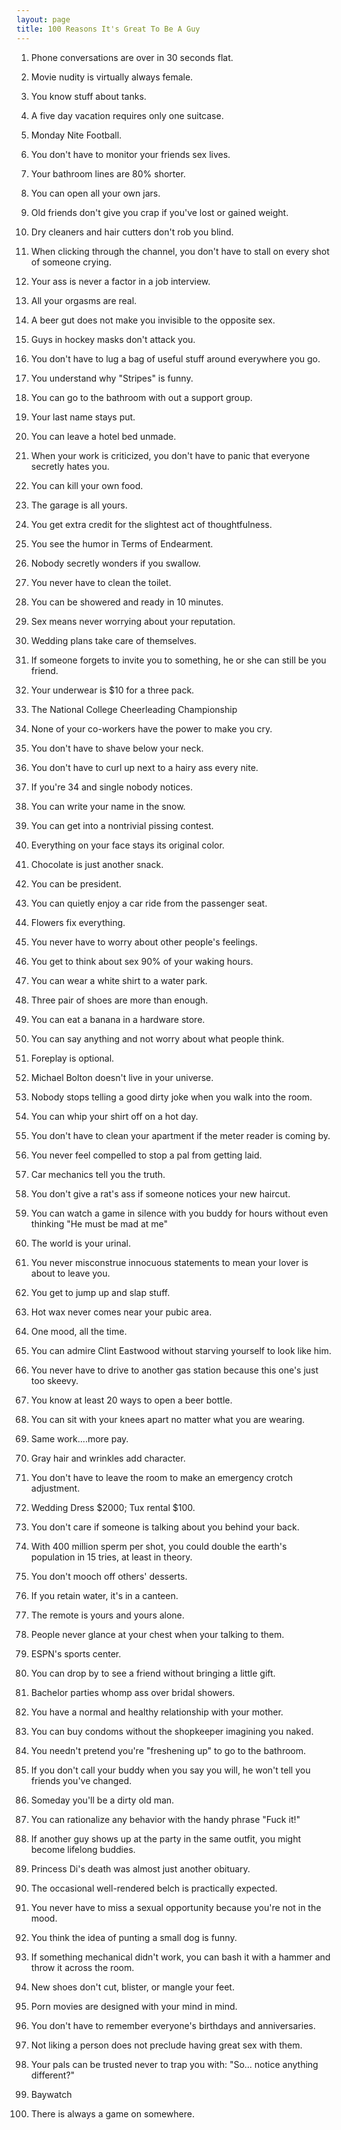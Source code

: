 ```yaml
---
layout: page
title: 100 Reasons It's Great To Be A Guy
---
```


1. Phone conversations are over in 30 seconds flat.

2. Movie nudity is virtually always female.

3. You know stuff about tanks.

4. A five day vacation requires only one suitcase.

5. Monday Nite Football.

6. You don't have to monitor your friends sex lives.

7. Your bathroom lines are 80% shorter.

8. You can open all your own jars.

9. Old friends don't give you crap if you've lost or gained weight.

10. Dry cleaners and hair cutters don't rob you blind. 

11. When clicking through the channel, you don't have to stall on every shot of someone crying.

12. Your ass is never a factor in a job interview.

13. All your orgasms are real.

14. A beer gut does not make you invisible to the opposite sex.

15. Guys in hockey masks don't attack you.

16. You don't have to lug a bag of useful stuff around everywhere you go.

17. You understand why "Stripes" is funny.

18. You can go to the bathroom with out a support group.

19. Your last name stays put.

20. You can leave a hotel bed unmade.

21. When your work is criticized, you don't have to panic that everyone secretly hates you.

22. You can kill your own food.

23. The garage is all yours.

24. You get extra credit for the slightest act of thoughtfulness.

25. You see the humor in Terms of Endearment.

26. Nobody secretly wonders if you swallow.

27. You never have to clean the toilet.

28. You can be showered and ready in 10 minutes.

29. Sex means never worrying about your reputation.

30. Wedding plans take care of themselves.

31. If someone forgets to invite you to something, he or she can still be you friend.

32. Your underwear is $10 for a three pack.

33. The National College Cheerleading Championship

34. None of your co-workers have the power to make you cry.

35. You don't have to shave below your neck.

36. You don't have to curl up next to a hairy ass every nite.

37. If you're 34 and single nobody notices.

38. You can write your name in the snow.

39. You can get into a nontrivial pissing contest.

40. Everything on your face stays its original color.

41. Chocolate is just another snack.

42. You can be president.

43. You can quietly enjoy a car ride from the passenger seat.

44. Flowers fix everything.

45. You never have to worry about other people's feelings.

46. You get to think about sex 90% of your waking hours.

47. You can wear a white shirt to a water park.

48. Three pair of shoes are more than enough.

49. You can eat a banana in a hardware store.

50. You can say anything and not worry about what people think.

51. Foreplay is optional.

52. Michael Bolton doesn't live in your universe.

53. Nobody stops telling a good dirty joke when you walk into the room.

54. You can whip your shirt off on a hot day.

55. You don't have to clean your apartment if the meter reader is coming by.

56. You never feel compelled to stop a pal from getting laid.

57. Car mechanics tell you the truth.

58. You don't give a rat's ass if someone notices your new haircut.

59. You can watch a game in silence with you buddy for hours without even thinking "He must be mad at me"

60. The world is your urinal.

61. You never misconstrue innocuous statements to mean your lover is about to leave you.

62. You get to jump up and slap stuff.

63. Hot wax never comes near your pubic area.

64. One mood, all the time.

65. You can admire Clint Eastwood without starving yourself to look like him.

66. You never have to drive to another gas station because this one's just too skeevy.

67. You know at least 20 ways to open a beer bottle.

68. You can sit with your knees apart no matter what you are wearing.

69. Same work....more pay.

70. Gray hair and wrinkles add character.

71. You don't have to leave the room to make an emergency crotch adjustment.

72. Wedding Dress $2000; Tux rental $100.

73. You don't care if someone is talking about you behind your back.

74. With 400 million sperm per shot, you could double the earth's population in 15 tries, at least in theory.

75. You don't mooch off others' desserts.

76. If you retain water, it's in a canteen.

77. The remote is yours and yours alone.

78. People never glance at your chest when your talking to them.

79. ESPN's sports center.

80. You can drop by to see a friend without bringing a little gift.

81. Bachelor parties whomp ass over bridal showers.

82. You have a normal and healthy relationship with your mother.

83. You can buy condoms without the shopkeeper imagining you naked.

84. You needn't pretend you're "freshening up" to go to the bathroom.

85. If you don't call your buddy when you say you will, he won't tell you friends you've changed.

86. Someday you'll be a dirty old man.

87. You can rationalize any behavior with the handy phrase "Fuck it!"

88. If another guy shows up at the party in the same outfit, you might become lifelong buddies.

89. Princess Di's death was almost just another obituary.

90. The occasional well-rendered belch is practically expected.

91. You never have to miss a sexual opportunity because you're not in the mood.

92. You think the idea of punting a small dog is funny.

93. If something mechanical didn't work, you can bash it with a hammer and throw it across the room.

94. New shoes don't cut, blister, or mangle your feet.

95. Porn movies are designed with your mind in mind.

96. You don't have to remember everyone's birthdays and anniversaries.

97. Not liking a person does not preclude having great sex with them.

98. Your pals can be trusted never to trap you with: "So... notice anything different?"

99. Baywatch

100. There is always a game on somewhere.
